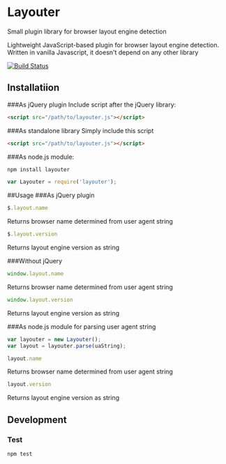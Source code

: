 # Layouter
Small plugin library for browser layout engine detection

Lightweight JavaScript-based plugin for browser layout engine detection. Written in vanilla Javascript, it doesn't depend on any other library

[![Build Status](https://travis-ci.org/djachenko/layouter.svg?branch=master)](https://travis-ci.org/djachenko/layouter)

## Installatiion
###As jQuery plugin
Include script after the jQuery library:
```html
<script src="/path/to/layouter.js"></script>
```

###As standalone library
Simply include this script
```html
<script src="/path/to/layouter.js"></script>
```

###As node.js module:
```sh
npm install layouter
```
```js
var Layouter = require('layouter');
```

##Usage
###As jQuery plugin
```js
$.layout.name
```
Returns browser name determined from user agent string

```js
$.layout.version
```
Returns layout engine version as string

###Without jQuery
```js
window.layout.name
```
Returns browser name determined from user agent string

```js
window.layout.version
```
Returns layout engine version as string

###As node.js module for parsing user agent string
```js
var layouter = new Layouter();
var layout = layouter.parse(uaString);
```

```js
layout.name
```
Returns browser name determined from user agent string

```js
layout.version
```
Returns layout engine version as string

## Development
### Test
```sh
npm test
```

